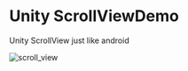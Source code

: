 # Unity ScrollViewDemo
Unity ScrollView just like android

![scroll_view](https://user-images.githubusercontent.com/7893527/177680634-7dd547c6-7f8f-459d-ab79-1c848f545ad1.gif)

